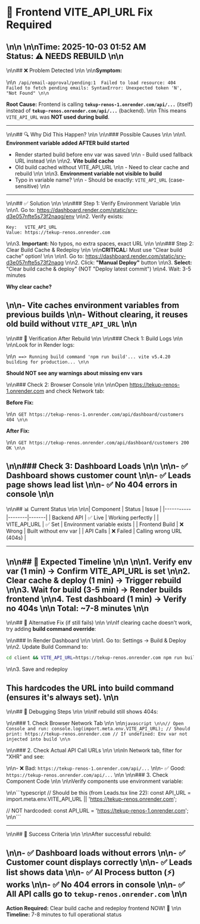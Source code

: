 # 🔧 Frontend VITE_API_URL Fix Required\n\n\n\n**Time:** 2025-10-03 01:52 AM  
**Status:** ⚠️ **NEEDS REBUILD**\n\n
---
\n\n## ❌ Problem Detected\n\n\n\n**Symptom:**
\n\n```
/api/email-approval/pending:1  Failed to load resource: 404
Failed to fetch pending emails: SyntaxError: Unexpected token 'N', "Not Found"\n\n```

**Root Cause:**
Frontend is calling **`tekup-renos-1.onrender.com/api/...`** (itself) instead of **`tekup-renos.onrender.com/api/...`** (backend).\n\n
This means `VITE_API_URL` was **NOT used during build**.

---
\n\n## 🔍 Why Did This Happen?\n\n\n\n### Possible Causes\n\n\n\n1. **Environment variable added AFTER build started**
   - Render started build before env var was saved\n\n   - Build used fallback URL instead\n\n\n\n2. **Vite build cache**
   - Old build cached without VITE_API_URL\n\n   - Need to clear cache and rebuild\n\n\n\n3. **Environment variable not visible to build**
   - Typo in variable name?\n\n   - Should be exactly: `VITE_API_URL` (case-sensitive)\n\n
---
\n\n## ✅ Solution\n\n\n\n### Step 1: Verify Environment Variable\n\n\n\n1. Go to: <https://dashboard.render.com/static/srv-d3e057nfte5s73f2naqg/env>\n\n2. Verify exists:

   ```
   Key:   VITE_API_URL
   Value: https://tekup-renos.onrender.com
   ```
\n\n3. **Important:** No typos, no extra spaces, exact URL\n\n\n\n### Step 2: Clear Build Cache & Redeploy\n\n\n\n**CRITICAL:** Must use "Clear build cache" option!\n\n\n\n1. Go to: <https://dashboard.render.com/static/srv-d3e057nfte5s73f2naqg>\n\n2. Click: **"Manual Deploy"** button\n\n3. **Select:** "Clear build cache & deploy" (NOT "Deploy latest commit")\n\n4. Wait: 3-5 minutes

**Why clear cache?**
\n\n- Vite caches environment variables from previous builds\n\n- Without clearing, it reuses old build without `VITE_API_URL`\n\n
---
\n\n## 🧪 Verification After Rebuild\n\n\n\n### Check 1: Build Logs\n\n\n\nLook for in Render logs:
\n\n```
==> Running build command 'npm run build'...
vite v5.4.20 building for production...\n\n```

**Should NOT see any warnings about missing env vars**
\n\n### Check 2: Browser Console\n\n\n\nOpen <https://tekup-renos-1.onrender.com> and check Network tab:

**Before Fix:**
\n\n```
GET https://tekup-renos-1.onrender.com/api/dashboard/customers 404\n\n```

**After Fix:**
\n\n```
GET https://tekup-renos.onrender.com/api/dashboard/customers 200 OK\n\n```
\n\n### Check 3: Dashboard Loads\n\n\n\n- ✅ Dashboard shows customer count\n\n- ✅ Leads page shows lead list\n\n- ✅ No 404 errors in console\n\n
---
\n\n## 📊 Current Status\n\n\n\n| Component | Status | Issue |
|-----------|--------|-------|
| Backend API | ✅ Live | Working perfectly |
| VITE_API_URL | ✅ Set | Environment variable exists |
| Frontend Build | ❌ Wrong | Built without env var |
| API Calls | ❌ Failed | Calling wrong URL (404s) |

---
\n\n## 🎯 Expected Timeline\n\n\n\n1. **Verify env var** (1 min) → Confirm VITE_API_URL is set\n\n2. **Clear cache & deploy** (1 min) → Trigger rebuild\n\n3. **Wait for build** (3-5 min) → Render builds frontend\n\n4. **Test dashboard** (1 min) → Verify no 404s\n\n
**Total:** ~7-8 minutes\n\n
---
\n\n## 🔧 Alternative Fix (if still fails)\n\n\n\nIf clearing cache doesn't work, try adding **build command override**:
\n\n### In Render Dashboard\n\n\n\n1. Go to: Settings → Build & Deploy\n\n2. Update Build Command to:

   ```bash
   cd client && VITE_API_URL=https://tekup-renos.onrender.com npm run build
   ```
\n\n3. Save and redeploy

This **hardcodes** the URL into build command (ensures it's always set).\n\n
---
\n\n## 📝 Debugging Steps\n\n\n\nIf rebuild still shows 404s:
\n\n### 1. Check Browser Network Tab\n\n\n\n```javascript\n\n// Open Console and run:
console.log(import.meta.env.VITE_API_URL);
// Should print: https://tekup-renos.onrender.com
// If undefined: Env var not injected into build\n\n```
\n\n### 2. Check Actual API Call URLs\n\n\n\nIn Network tab, filter for "XHR" and see:
\n\n- ❌ Bad: `https://tekup-renos-1.onrender.com/api/...`\n\n- ✅ Good: `https://tekup-renos.onrender.com/api/...`\n\n\n\n### 3. Check Component Code\n\n\n\nVerify components use environment variable:
\n\n```typescript
// Should be this (from Leads.tsx line 22):
const API_URL = import.meta.env.VITE_API_URL || 'https://tekup-renos.onrender.com';

// NOT hardcoded:
const API_URL = 'https://tekup-renos-1.onrender.com';\n\n```

---
\n\n## 🎉 Success Criteria\n\n\n\nAfter successful rebuild:
\n\n- ✅ Dashboard loads without errors\n\n- ✅ Customer count displays correctly\n\n- ✅ Leads list shows data\n\n- ✅ AI Process button (⚡) works\n\n- ✅ No 404 errors in console\n\n- ✅ All API calls go to `tekup-renos.onrender.com`\n\n
---

**Action Required:** Clear build cache and redeploy frontend NOW! 🚀\n\n
**Timeline:** 7-8 minutes to full operational status
